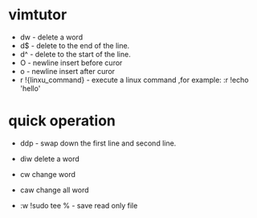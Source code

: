 # vimtutor
- dw - delete a word
- d$ - delete to the end of the line.
- d^ - delete to the start of the line.
- O  - newline insert before curor
- o  - newline insert after curor
- r !{linxu_command} - execute a linux command ,for example: :r !echo 'hello'


# quick operation
- ddp - swap down the first line and second line.
- diw delete a word
- cw change word
- caw change all word

- :w !sudo tee %   - save read only file

